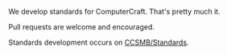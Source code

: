 We develop standards for ComputerCraft. That's pretty much it.

Pull requests are welcome and encouraged.

Standards development occurs on [CCSMB/Standards](https://github.com/CCSMB/Standards).
